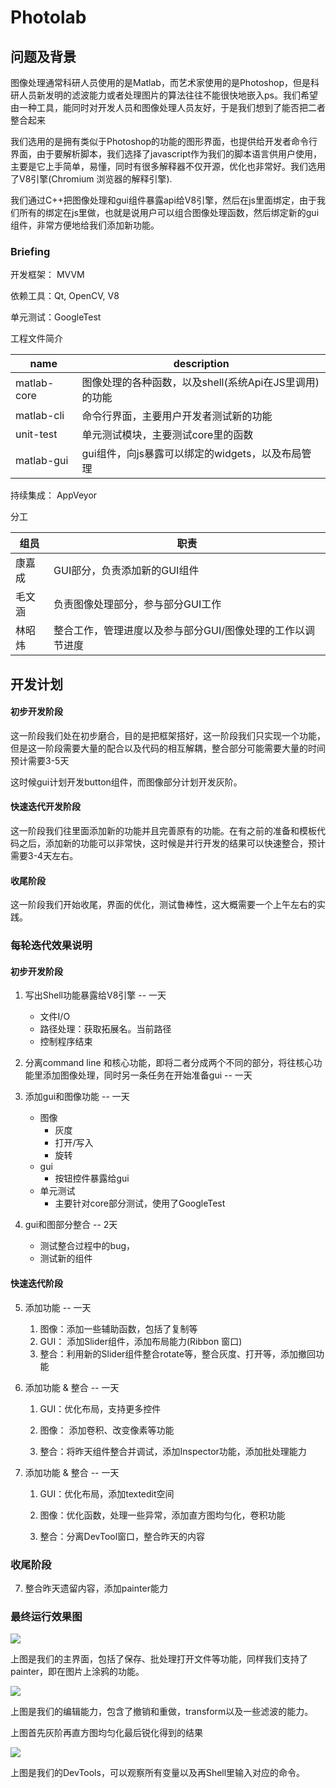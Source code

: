 # Photolab

## 问题及背景

图像处理通常科研人员使用的是Matlab，而艺术家使用的是Photoshop，但是科研人员新发明的滤波能力或者处理图片的算法往往不能很快地嵌入ps。我们希望由一种工具，能同时对开发人员和图像处理人员友好，于是我们想到了能否把二者整合起来

我们选用的是拥有类似于Photoshop的功能的图形界面，也提供给开发者命令行界面，由于要解析脚本，我们选择了javascript作为我们的脚本语言供用户使用，主要是它上手简单，易懂，同时有很多解释器不仅开源，优化也非常好。我们选用了V8引擎(Chromium 浏览器的解释引擎).

我们通过C++把图像处理和gui组件暴露api给V8引擎，然后在js里面绑定，由于我们所有的绑定在js里做，也就是说用户可以组合图像处理函数，然后绑定新的gui组件，非常方便地给我们添加新功能。

### Briefing

开发框架： MVVM

依赖工具：Qt, OpenCV, V8

单元测试：GoogleTest

工程文件简介

| name        | description                                            |
| ----------- | ------------------------------------------------------ |
| matlab-core | 图像处理的各种函数，以及shell(系统Api在JS里调用)的功能 |
| matlab-cli  | 命令行界面，主要用户开发者测试新的功能                 |
| unit-test   | 单元测试模块，主要测试core里的函数                     |
| matlab-gui  | gui组件，向js暴露可以绑定的widgets，以及布局管理       |

持续集成： AppVeyor

分工

| 组员   | 职责                                                       |
| ------ | ---------------------------------------------------------- |
| 康嘉成 | GUI部分，负责添加新的GUI组件                               |
| 毛文涵 | 负责图像处理部分，参与部分GUI工作                          |
| 林昭炜 | 整合工作，管理进度以及参与部分GUI/图像处理的工作以调节进度 |





## 开发计划

#### 初步开发阶段

这一阶段我们处在初步磨合，目的是把框架搭好，这一阶段我们只实现一个功能，但是这一阶段需要大量的配合以及代码的相互解耦，整合部分可能需要大量的时间预计需要3-5天

这时候gui计划开发button组件，而图像部分计划开发灰阶。

#### 快速迭代开发阶段

这一阶段我们往里面添加新的功能并且完善原有的功能。在有之前的准备和模板代码之后，添加新的功能可以非常快，这时候是并行开发的结果可以快速整合，预计需要3-4天左右。

#### 收尾阶段

这一阶段我们开始收尾，界面的优化，测试鲁棒性，这大概需要一个上午左右的实践。





### 每轮迭代效果说明

#### 初步开发阶段



1. 写出Shell功能暴露给V8引擎 -- 一天
   - 文件I/O
   - 路径处理：获取拓展名。当前路径
   - 控制程序结束
2. 分离command line 和核心功能，即将二者分成两个不同的部分，将往核心功能里添加图像处理，同时另一条任务在开始准备gui -- 一天

3. 添加gui和图像功能 -- 一天
   - 图像
     - 灰度
     - 打开/写入
     - 旋转
   - gui
     - 按钮控件暴露给gui
   - 单元测试
     - 主要针对core部分测试，使用了GoogleTest
4. gui和图部分整合 -- 2天
   - 测试整合过程中的bug，
   - 测试新的组件

#### 快速迭代阶段

5. 添加功能 -- 一天

   1. 图像：添加一些辅助函数，包括了复制等
   2. GUI： 添加Slider组件，添加布局能力(Ribbon 窗口)
   3. 整合：利用新的Slider组件整合rotate等，整合灰度、打开等，添加撤回功能

6. 添加功能 & 整合 -- 一天

   1. GUI：优化布局，支持更多控件

   1. 图像： 添加卷积、改变像素等功能
   2. 整合：将昨天组件整合并调试，添加Inspector功能，添加批处理能力

7. 添加功能 & 整合 -- 一天

   1. GUI：优化布局，添加textedit空间
   2. 图像：优化函数，处理一些异常，添加直方图均匀化，卷积功能

   3. 整合：分离DevTool窗口，整合昨天的内容

### 收尾阶段

7. 整合昨天遗留内容，添加painter能力



### 最终运行效果图



![](img/leon/main-page.png)

上图是我们的主界面，包括了保存、批处理打开文件等功能，同样我们支持了painter，即在图片上涂鸦的功能。

![](img/leon/edit.png)



上图是我们的编辑能力，包含了撤销和重做，transform以及一些滤波的能力。

上图首先灰阶再直方图均匀化最后锐化得到的结果



![](img/leon/inspector.png)

上图是我们的DevTools，可以观察所有变量以及再Shell里输入对应的命令。